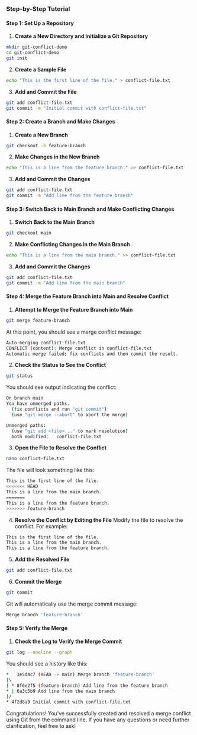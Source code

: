### Step-by-Step Tutorial

#### Step 1: Set Up a Repository

1. **Create a New Directory and Initialize a Git Repository**
```sh
mkdir git-conflict-demo
cd git-conflict-demo
git init
```

2. **Create a Sample File**
```sh
echo "This is the first line of the file." > conflict-file.txt
```

3. **Add and Commit the File**
```sh
git add conflict-file.txt
git commit -m "Initial commit with conflict-file.txt"
```

#### Step 2: Create a Branch and Make Changes

1. **Create a New Branch**
```sh
git checkout -b feature-branch
```

2. **Make Changes in the New Branch**
```sh
echo "This is a line from the feature branch." >> conflict-file.txt
   ```

3. **Add and Commit the Changes**
```sh
git add conflict-file.txt
git commit -m "Add line from the feature branch"
```

#### Step 3: Switch Back to Main Branch and Make Conflicting Changes

1. **Switch Back to the Main Branch**
```sh
git checkout main
```

2. **Make Conflicting Changes in the Main Branch**
```sh
echo "This is a line from the main branch." >> conflict-file.txt
```

3. **Add and Commit the Changes**
```sh
git add conflict-file.txt
git commit -m "Add line from the main branch"
```

#### Step 4: Merge the Feature Branch into Main and Resolve Conflict

1. **Attempt to Merge the Feature Branch into Main**
```sh
git merge feature-branch
```

At this point, you should see a merge conflict message:
```sh
Auto-merging conflict-file.txt
CONFLICT (content): Merge conflict in conflict-file.txt
Automatic merge failed; fix conflicts and then commit the result.
```

2. **Check the Status to See the Conflict**
```sh
git status
```

You should see output indicating the conflict:
```sh
On branch main
You have unmerged paths.
  (fix conflicts and run "git commit")
  (use "git merge --abort" to abort the merge)

Unmerged paths:
  (use "git add <file>..." to mark resolution)
  both modified:   conflict-file.txt
```

3. **Open the File to Resolve the Conflict**
```sh
nano conflict-file.txt
```

The file will look something like this:
``` sh
This is the first line of the file.
<<<<<<< HEAD
This is a line from the main branch.
=======
This is a line from the feature branch.
>>>>>>> feature-branch
```

4. **Resolve the Conflict by Editing the File**
   Modify the file to resolve the conflict. For example:
```sh
This is the first line of the file.
This is a line from the main branch.
This is a line from the feature branch.
```

5. **Add the Resolved File**
```sh
git add conflict-file.txt
```

6. **Commit the Merge**
```sh
git commit
```

Git will automatically use the merge commit message:
```sh
Merge branch 'feature-branch'
```

#### Step 5: Verify the Merge

1. **Check the Log to Verify the Merge Commit**
```sh
git log --oneline --graph
```

You should see a history like this:
``` sh
*   3e5d4c7 (HEAD -> main) Merge branch 'feature-branch'
|\  
| * 8f6e2f5 (feature-branch) Add line from the feature branch
* | 6a3c5b9 Add line from the main branch
|/  
* 4f2d8a0 Initial commit with conflict-file.txt
```

Congratulations! You've successfully created and resolved a merge conflict using Git from the command line. If you have any questions or need further clarification, feel free to ask!